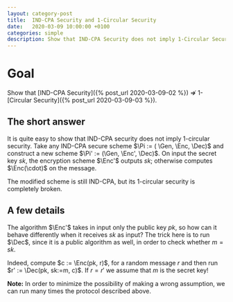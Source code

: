 ```yaml
---
layout: category-post
title:  IND-CPA Security and 1-Circular Security
date:   2020-03-09 10:00:00 +0100
categories: simple
description: Show that IND-CPA Security does not imply 1-Circular Security.
---
```

# Goal
Show that [IND-CPA Security]({% post_url 2020-03-09-02 %}) $\not\Rightarrow$ 1-[Circular Security]({% post_url 2020-03-09-03 %}).

## The short answer
It is quite easy to show that IND-CPA security does not
imply 1-circular security. Take any IND-CPA secure scheme $\Pi := ( \Gen, \Enc, \Dec)$ and construct a new scheme $\Pi' := (\Gen, \Enc', \Dec)$. On input the secret key $sk$, the encryption scheme $\Enc'$ outputs $sk$; otherwise computes $\Enc(\cdot)$ on the message.

The modified scheme is still IND-CPA, but its 1-circular security is completely broken.

## A few details
The algorithm $\Enc'$ takes in input only the public key $pk$, so how can it behave differently when it receives $sk$ as input? The trick here is to run $\Dec$, since it is a public algorithm as well, in order to check whether $m = sk$.

Indeed, compute $c := \Enc(pk, r)$, for a random message $r$ and then run $r' := \Dec(pk, sk:=m, c)$. If $r = r'$ we assume that $m$ is the secret key!

**Note:** In order to minimize the possibility of making a wrong assumption, we can run many times the protocol described above.